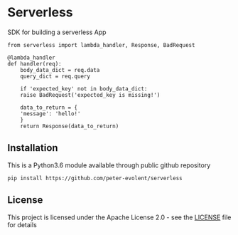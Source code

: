# Serverless

SDK for building a serverless App

```
from serverless import lambda_handler, Response, BadRequest

@lambda_handler
def handler(req):
    body_data_dict = req.data
    query_dict = req.query

    if 'expected_key' not in body_data_dict:
	raise BadRequest('expected_key is missing!')

    data_to_return = {
	'message': 'hello!'
    }
    return Response(data_to_return)

```

## Installation

This is a Python3.6 module available through public github repository

```
pip install https://github.com/peter-evolent/serverless
``` 

## License

This project is licensed under the Apache License 2.0  - see the [LICENSE](LICENSE) file for details
